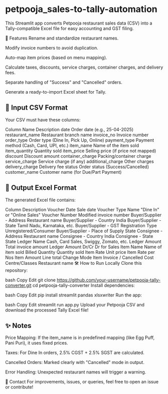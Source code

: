 # petpooja_sales-to-tally-automation

This Streamlit app converts Petpooja restaurant sales data (CSV) into a Tally-compatible Excel file for easy accounting and GST filing.

🚀 Features
Rename and standardize restaurant names.

Modify invoice numbers to avoid duplication.

Auto-map item prices (based on menu mapping).

Calculate taxes, discounts, service charges, container charges, and delivery fees.

Separate handling of "Success" and "Cancelled" orders.

Generate a ready-to-import Excel sheet for Tally.

## 📂 Input CSV Format
Your CSV must have these columns:


Column Name	Description
date	Order date (e.g., 25-04-2025)
restaurant_name	Restaurant branch name
invoice_no	Invoice number
order_type	Order type (Dine In, Pick Up, Online)
payment_type	Payment method (Cash, Card, UPI, etc.)
item_name	Name of the item sold
item_quantity	Quantity sold
item_price	Selling price (if price not mapped)
discount	Discount amount
container_charge	Packing/container charge
service_charge	Service charge (if any)
additional_charge	Other charges
delivery_charge	Delivery fee
status	Order status (Success/Cancelled)
customer_name	Customer name (for Due/Part Payment)


## 📄 Output Excel Format
The generated Excel file contains:


Column	Description
Voucher Date	Sale date
Voucher Type Name	"Dine In" or "Online Sales"
Voucher Number	Modified invoice number
Buyer/Supplier - Address	Restaurant name
Buyer/Supplier - Country	India
Buyer/Supplier - State	Tamil Nadu, Karnataka, etc.
Buyer/Supplier - GST Registration Type	Unregistered/Consumer
Buyer/Supplier - Place of Supply	State
Consignee - Address	Restaurant name
Consignee - Country	India
Consignee - State	State
Ledger Name	Cash, Card Sales, Swiggy, Zomato, etc.
Ledger Amount	Total invoice amount
Ledger Amount Dr/Cr	Dr for Sales
Item Name	Name of item sold
Billed Quantity	Quantity sold
Item Rate	Unit price
Item Rate per	Nos
Item Amount	Line total
Change Mode	Item Invoice / Cancelled
Cost Centre/Classes	Restaurant name
🛠️ How to Run Locally
Clone this repository:

bash
Copy
Edit
git clone https://github.com/your-username/petpooja-tally-converter.git
cd petpooja-tally-converter
Install dependencies:

bash
Copy
Edit
pip install streamlit pandas xlsxwriter
Run the app:

bash
Copy
Edit
streamlit run app.py
Upload your Petpooja CSV and download the processed Tally Excel file!

## ✨ Notes
Price Mapping: If the item_name is in predefined mapping (like Egg Puff, Pani Puri), it uses fixed prices.

Taxes: For Dine In orders, 2.5% CGST + 2.5% SGST are calculated.

Cancelled Orders: Marked clearly with "Cancelled" mode in output.

Error Handling: Unexpected restaurant names will trigger a warning.

📧 Contact
For improvements, issues, or queries, feel free to open an issue or contribute!
